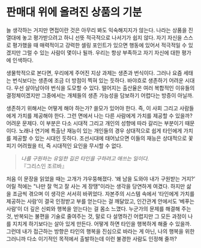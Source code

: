 # 판매대 위에 올려진 상품의 기분

늘 생각하는 거지만 면접이란 것은 아무리 봐도 익숙해지지가 않는다. 나라는 상품을 진열대에 놓고 평가받으려고 하니 선뜻 적극적으로 나서기가 쉽지 않다. 자기 자신을 스스로 평가했을 때 매력적이고 강력한 셀링 포인트가 있으면 행동에 있어서 적극적일 수 있겠지만 그럴 수 있는 사람이 몇이나 될까. 우리는 항상 부족하고 자기 자신에 대한 평가에 인색하다.

생물학적으로 본다면, 우리에게 주어진 지상 과제는 생존과 번식이다. 그러나 요즘 세태는 번식보다는 생존에 조금 더 방점이 찍혀 있는 듯하다. 바야흐로 생존하기 어려운 시대다. 우선 살아남아야 번식을 도모할 수 있다. 떨어지는 출산율은 여러 복합적인 이유들의 결정체이겠지만 그중에서는 개체들의 생존 가능성을 담보하기 어렵다는 방증이 아닐까.

생존하기 위해서는 어떻게 해야 하는가? 쓸모가 있어야 한다. 즉, 이 사회 그리고 사람들에게 가치를 제공해야 한다. 그런 면에서 나는 다른 사람에게 가치를 제공할 수 있을까? 어려운 문제다. 이 부분은 다소 시대적 그리고 개인의 성향에 따라 갈리는 부분이기 때문이다. 노래나 연기에 특출난 재능이 있는 개인들의 경우 상대적으로 쉽게 타인에게 가치를 제공할 수 있는 시대인 듯하다. 조선시대에 태어났으면 이들의 재능은 상대적으로 꽃 피기 어려웠을 터, 즉 시대적인 요인을 무시할 수 없다.

> _나를 구원하는 유일한 길은 타인을 구하려고 애쓰는 일이다._
> 『그리스인 조르바』

처음 이 문장을 읽었을 때는 고개가 갸우뚱해졌다. ‘왜 남을 도와야 내가 구원받는 거지?’ 어릴 적에는 "나만 잘 먹고 잘 사는 게 장땡"이라는 생각을 당연하게 여겼다. 하지만 삶을 조금씩 겪으며 이 생각은 서서히 바뀌었다. 자본주의 시스템 속에서 ‘타인에게 가치를 제공하는 사람’이 결국 인정받고 부를 얻는다는 걸 깨달았고, 인간관계 안에서도 ‘베푸는 사람’이 더 깊은 신뢰와 행복을 얻는다는 걸 몸소 느꼈다. 누군가의 문제를 해결해 주는 것, 반복되는 불편을 기술로 줄여주는 것, 말로 다 설명하긴 어렵지만 그 모든 과정이 나를 지치게 하기보다는 살아 있게 만든다. 어떻게 하면 타인을 행복하게 해줄 수 있을까. 그런데 내가 접근하는 방향은 타인의 행복을 진심으로 바라는 게 아닌, 나의 행복을 위한 그러니까 다소 이기적인 목적에서 출발하는데 이런 불경한 사람도 인정해 줄까?